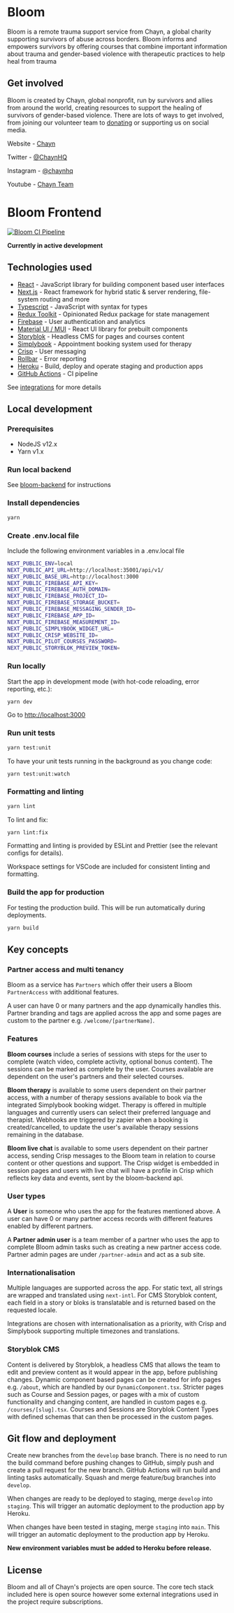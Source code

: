 # Bloom

Bloom is a remote trauma support service from Chayn, a global charity supporting survivors of abuse across borders. Bloom informs and empowers survivors by offering courses that combine important information about trauma and gender-based violence with therapeutic practices to help heal from trauma

## Get involved

Bloom is created by Chayn, global nonprofit, run by survivors and allies from around the world, creating resources to support the healing of survivors of gender-based violence. There are lots of ways to get involved, from joining our volunteer team to [donating](https://www.paypal.me/chaynhq) or supporting us on social media.

Website - [Chayn](https://www.chayn.co/)

Twitter - [@ChaynHQ](https://twitter.com/ChaynHQ)

Instagram - [@chaynhq](https://www.instagram.com/chaynhq/)

Youtube - [Chayn Team](https://www.youtube.com/channel/UC5_1Ci2SWVjmbeH8_USm-Bg)

# Bloom Frontend

[![Bloom CI Pipeline](https://github.com/chaynHQ/bloom-frontend/actions/workflows/ci.yml/badge.svg)](https://github.com/chaynHQ/bloom-frontend/actions/workflows/ci.yml)

**Currently in active development**

## Technologies used

- [React](https://reactjs.org/) - JavaScript library for building component based user interfaces
- [Next.js](https://nextjs.org/) - React framework for hybrid static & server rendering, file-system routing and more
- [Typescript](https://www.typescriptlang.org/) - JavaScript with syntax for types
- [Redux Toolkit](https://redux-toolkit.js.org/) - Opinionated Redux package for state management
- [Firebase](https://firebase.google.com/docs/auth) - User authentication and analytics
- [Material UI / MUI](https://mui.com/) - React UI library for prebuilt components
- [Storyblok](https://www.storyblok.com/) - Headless CMS for pages and courses content
- [Simplybook](https://simplybook.me/en/) - Appointment booking system used for therapy
- [Crisp](https://crisp.chat/en/) - User messaging
- [Rollbar](https://rollbar.com/) - Error reporting
- [Heroku](https://heroku.com/) - Build, deploy and operate staging and production apps
- [GitHub Actions](https://github.com/features/actions) - CI pipeline

See [integrations](##Integrations) for more details

## Local development

### Prerequisites

- NodeJS v12.x
- Yarn v1.x

### Run local backend

See [bloom-backend](https://github.com/chaynHQ/bloom-backend) for instructions

### Install dependencies

```bash
yarn
```

### Create .env.local file

Include the following environment variables in a .env.local file

```bash
NEXT_PUBLIC_ENV=local
NEXT_PUBLIC_API_URL=http://localhost:35001/api/v1/
NEXT_PUBLIC_BASE_URL=http://localhost:3000
NEXT_PUBLIC_FIREBASE_API_KEY=
NEXT_PUBLIC_FIREBASE_AUTH_DOMAIN=
NEXT_PUBLIC_FIREBASE_PROJECT_ID=
NEXT_PUBLIC_FIREBASE_STORAGE_BUCKET=
NEXT_PUBLIC_FIREBASE_MESSAGING_SENDER_ID=
NEXT_PUBLIC_FIREBASE_APP_ID=
NEXT_PUBLIC_FIREBASE_MEASUREMENT_ID=
NEXT_PUBLIC_SIMPLYBOOK_WIDGET_URL=
NEXT_PUBLIC_CRISP_WEBSITE_ID=
NEXT_PUBLIC_PILOT_COURSES_PASSWORD=
NEXT_PUBLIC_STORYBLOK_PREVIEW_TOKEN=
```

### Run locally

Start the app in development mode (with hot-code reloading, error reporting, etc.):

```bash
yarn dev
```

Go to [http://localhost:3000](http://localhost:3000)

### Run unit tests

```bash
yarn test:unit
```

To have your unit tests running in the background as you change code:

```bash
yarn test:unit:watch
```

### Formatting and linting

```bash
yarn lint
```

To lint and fix:

```bash
yarn lint:fix
```

Formatting and linting is provided by ESLint and Prettier (see the relevant configs for details).

Workspace settings for VSCode are included for consistent linting and formatting.

### Build the app for production

For testing the production build. This will be run automatically during deployments.

```bash
yarn build
```

## Key concepts

### Partner access and multi tenancy

Bloom as a service has `Partners` which offer their users a Bloom `PartnerAccess` with additional features.

A user can have 0 or many partners and the app dynamically handles this. Partner branding and tags are applied across the app and some pages are custom to the partner e.g. `/welcome/[partnerName]`.

### Features

**Bloom courses** include a series of sessions with steps for the user to complete (watch video, complete activity, optional bonus content). The sessions can be marked as complete by the user. Courses available are dependent on the user's partners and their selected courses.

**Bloom therapy** is available to some users dependent on their partner access, with a number of therapy sessions available to book via the integrated Simplybook booking widget. Therapy is offered in multiple languages and currently users can select their preferred language and therapist. Webhooks are triggered by zapier when a booking is created/cancelled, to update the user's available therapy sessions remaining in the database.

**Bloom live chat** is available to some users dependent on their partner access, sending Crisp messages to the Bloom team in relation to course content or other questions and support. The Crisp widget is embedded in session pages and users with live chat will have a profile in Crisp which reflects key data and events, sent by the bloom-backend api.

### User types

A **User** is someone who uses the app for the features mentioned above. A user can have 0 or many partner access records with different features enabled by different partners.

A **Partner admin user** is a team member of a partner who uses the app to complete Bloom admin tasks such as creating a new partner access code. Partner admin pages are under `/partner-admin` and act as a sub site.

### Internationalisation

Multiple languages are supported across the app. For static text, all strings are wrapped and translated using `next-intl`. For CMS Storyblok content, each field in a story or bloks is translatable and is returned based on the requested locale.

Integrations are chosen with internationalisation as a priority, with Crisp and Simplybook supporting multiple timezones and translations.

### Storyblok CMS

Content is delivered by Storyblok, a headless CMS that allows the team to edit and preview content as it would appear in the app, before publishing changes. Dynamic component based pages can be created for info pages e.g. `/about`, which are handled by our `DynamicComponent.tsx`. Stricter pages such as Course and Session pages, or pages with a mix of custom functionality and changing content, are handled in custom pages e.g. `/courses/[slug].tsx`. Courses and Sessions are Storyblok Content Types with defined schemas that can then be processed in the custom pages.

## Git flow and deployment

Create new branches from the `develop` base branch. There is no need to run the build command before pushing changes to GitHub, simply push and create a pull request for the new branch. GitHub Actions will run build and linting tasks automatically. Squash and merge feature/bug branches into `develop`.

When changes are ready to be deployed to staging, merge `develop` into `staging`. This will trigger an automatic deployment to the production app by Heroku.

When changes have been tested in staging, merge `staging` into `main`. This will trigger an automatic deployment to the production app by Heroku.

**New environment variables must be added to Heroku before release.**

## License

Bloom and all of Chayn's projects are open source.
The core tech stack included here is open source however some external integrations used in the project require subscriptions.
